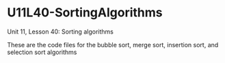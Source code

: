 U11L40-SortingAlgorithms
========================

Unit 11, Lesson 40: Sorting algorithms

These are the code files for the bubble sort, merge sort, insertion sort, and selection sort algorithms
